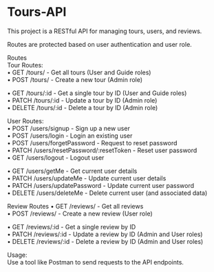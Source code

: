 # Tours-API
This project is a RESTful API for managing tours, users, and reviews.  

Routes are protected based on user authentication and user role.  

Routes  
Tour Routes:  
• GET /tours/ - Get all tours (User and Guide roles)  
• POST /tours/ - Create a new tour (Admin role)  

• GET /tours/:id - Get a single tour by ID (User and Guide roles)  
• PATCH /tours/:id - Update a tour by ID (Admin role)  
• DELETE /tours/:id - Delete a tour by ID (Admin role)  

User Routes:  
• POST /users/signup - Sign up a new user  
• POST /users/login - Login an existing user  
• POST /users/forgetPassword - Request to reset password  
• PATCH /users/resetPassword/:resetToken - Reset user password  
• GET /users/logout - Logout user  

• GET /users/getMe - Get current user details  
• PATCH /users/updateMe - Update current user details  
• PATCH /users/updatePassword - Update current user password  
• DELETE /users/deleteMe - Delete current user (and associated data)  

Review Routes
• GET /reviews/ - Get all reviews  
• POST /reviews/ - Create a new review (User role)  

• GET /reviews/:id - Get a single review by ID  
• PATCH /reviews/:id - Update a review by ID (Admin and User roles)  
• DELETE /reviews/:id - Delete a review by ID (Admin and User roles)  

Usage:  
Use a tool like Postman to send requests to the API endpoints.
